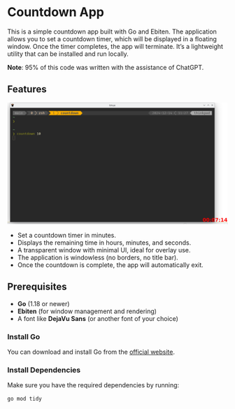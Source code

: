 # Countdown App

This is a simple countdown app built with Go and Ebiten. The application allows you to set a countdown timer, which will be displayed in a floating window. Once the timer completes, the app will terminate. It’s a lightweight utility that can be installed and run locally.

**Note**: 95% of this code was written with the assistance of ChatGPT.

## Features

![Example](screenshot.png)

- Set a countdown timer in minutes.
- Displays the remaining time in hours, minutes, and seconds.
- A transparent window with minimal UI, ideal for overlay use.
- The application is windowless (no borders, no title bar).
- Once the countdown is complete, the app will automatically exit.

## Prerequisites

- **Go** (1.18 or newer)
- **Ebiten** (for window management and rendering)
- A font like **DejaVu Sans** (or another font of your choice)

### Install Go

You can download and install Go from the [official website](https://golang.org/dl/).

### Install Dependencies

Make sure you have the required dependencies by running:

```bash
go mod tidy
